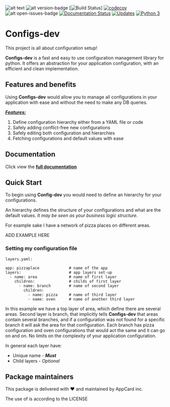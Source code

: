 ![alt text](https://img.shields.io/github/license/hagaika/Configs-dev)
![alt version-badge](https://img.shields.io/badge/dynamic/yaml?color=blue&label=version&query=version&url=https%3A%2F%2Fraw.githubusercontent.com%2Fhagaika%2FConfigs-dev%2Fmaster%2Fpackage.yaml&logo=appveyor)
[![Build Status](https://github.com/hagaika/configs-dev/workflows/Python%20package/badge.svg)]
[![codecov](https://codecov.io/gh/hagaika/Configs-dev/branch/master/graph/badge.svg)](https://codecov.io/gh/hagaika/Configs-dev)
![alt open-issues-badge](https://img.shields.io/github/issues-raw/hagaika/Configs-dev)
[![Documentation Status](https://readthedocs.org/projects/configs-dev/badge/?version=latest)](https://configs-dev.readthedocs.io/en/latest/?badge=latest)
[![Updates](https://pyup.io/repos/github/hagaika/Configs-dev/shield.svg)](https://pyup.io/repos/github/hagaika/Configs-dev/)
[![Python 3](https://pyup.io/repos/github/hagaika/Configs-dev/python-3-shield.svg)](https://pyup.io/repos/github/hagaika/Configs-dev/)





# Configs-dev
This project is all about configuration setup!

**Configs-dev** is a fast and easy to use configuration management library for python.
It offers an abstraction for your application configuration, with an efficient and clean implementation.

## Features and benefits
Using **Configs-dev** would allow you to manage all configurations in your application with ease and without the need to make any DB queries.

_**<ins>Features:</ins>**_
1. Define configuration hierarchy either from a YAML file or code
2. Safely adding conflict-free new configurations
3. Safely editing both configuration and hierarchies
4. Fetching configurations and default values with ease

## Documentation
Click view the [**full documentation**](https://configs-dev.readthedocs.io/en/latest/)

## Quick Start
To begin using **Config-dev** you would need to define an hierarchy for your configurations.

An hierarchy defines the structure of your configurations and what are the default values.
_It may be seen as your business logic structure._

For example sake I have a network of pizza places on different areas.

ADD EXAMPLE HERE

### Setting my configuration file
`layers.yaml:`

    app: pizzaplace             # name of the app
    layers:                     # app layers set-up 
      - name: area              # name of first layer
        children:               # childs of first layer
          - name: branch        # name of second layer
            children:           
              - name: pizza     # name of third layer
              - name: oven      # name of another third layer

In this example we have a top layer of area, which define there are several areas.
Second layer is branch, that implicitly tells **Configs-dev** that areas contain several branches, and if a 
configuration was not found for a specific branch it will ask the area for that configuration.
Each branch has pizza configuration and oven configurations that would act the same and it can go on and on.
No limits on the complexity of your application configuration.

In general each layer have:
* Unique name - _**Must**_
* Child layers - _Optional_

## Package maintainers
This package is delivered with :heart: and maintained by AppCard inc.

The use of is according to the LICENSE

